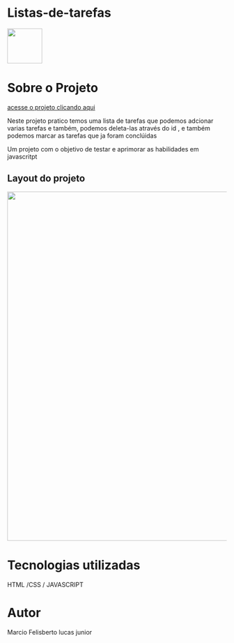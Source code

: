 # Listas-de-tarefas

<a href="https://github.com/marciolucasjunior/MediaQueries/blob/main/LICENSE"><img src="https://user-images.githubusercontent.com/109992150/210664502-0966a53d-1f9e-42e8-a4d7-605927c7cb5f.jpeg" width="80px" /></a>

<h1>Sobre  o  Projeto   </h1>
 <a href="">acesse o projeto clicando aqui</a>

<p> Neste projeto pratico temos uma lista de tarefas que podemos adcionar varias tarefas e também, podemos deleta-las através do id , e também podemos marcar as tarefas que ja foram conclúidas </p>
<p>Um projeto com o objetivo de testar e aprimorar as habilidades em javascritpt </p>

<h2>Layout do projeto </h2>

<img src="https://user-images.githubusercontent.com/109992150/210799491-bc1b5524-663a-4e07-8420-d0e02f71c682.png"  width="800px" />

<h1>Tecnologias utilizadas </h1>
 HTML /CSS / JAVASCRIPT
 
 <h1>Autor</h1>
 Marcio Felisberto lucas junior
